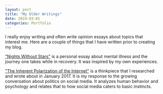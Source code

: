 ```yaml
---
layout: post
title: "My Older Writings"
date: 2019-03-01
categories: Portfolio
---
```


I really enjoy writing and often write opinion essays about topics that interest me. Here are a couple of things that I have written prior to creating my blog.

["Nights Without Stars"](/resources/documents/nights-without-stars.pdf) is a personal essay about mental illness and the journey one takes while in recovery. It was inspired by my own experiences.

["The Inherent Polarization of the Internet"](/resources/documents/inherent-polarization-of-the-internet.pdf) is a thinkpiece that I researched and wrote about in January 2017. It is my response to the growing conversation about politics on social media. It analyzes human behavior and psychology and relates that to how social media caters to basic instincts.
